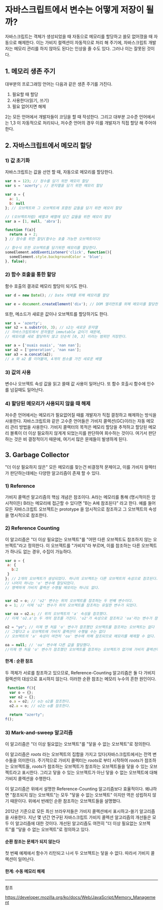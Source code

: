 # 자바스크립트에서 변수는 어떻게 저장이 될까?

자바스크립트는 객체가 생성되었을 때 자동으로 메모리를 할당하고 쓸모 없어졌을 때 자동으로 해제한다. 이는 가비지 컬렉션이 자동적으로 처리 해 주기에, 자바스크립트 개발자는 메모리 관리를 하지 않아도 된다는 인상을 줄 수도 있다. 그러나 이는 잘못된 것이다.

## 1. 메모리 생존 주기

대부분의 프로그래밍 언어는 다음과 같은 생존 주기를 가진다.

1. 필요할 때 할당
2. 사용한다(읽기, 쓰기)
3. 필요 없어지면 해제

2는 모든 언어에서 개발자들이 코딩을 할 때 작성한다. 그리고 대부분 고수준 언어에서는 1,3 이 자동적으로 처리되나, 저수준 언어의 경우 이를 개발자가 직접 할당 해 주어야 한다.

## 2. 자바스크립트에서 메모리 할당

### 1) 값 초기화

자바스크립트는 값을 선언 할 때, 자동으로 메모리를 할당한다.

```js
var n = 123; // 정수를 담기 위한 메모리 할당
var s = 'azerty'; // 문자열을 담기 위한 메모리 할당

var o = {
  a: 1,
  b: null
}; // 오브젝트와 그 오브젝트에 포함된 값들을 담기 위한 메모리 할당

// (오브젝트처럼) 배열과 배열에 담긴 값들을 위한 메모리 할당
var a = [1, null, 'abra'];

function f(a){
  return a + 2;
} // 함수를 위한 할당(함수는 호출 가능한 오브젝트이다)

// 함수식 또한 오브젝트를 담기위한 메모리를 할당한다. 
someElement.addEventListener('click', function(){
  someElement.style.backgroundColor = 'blue';
}, false);
```

### 2) 함수 호출을 통한 할당

함수 호출의 결과로 메모리 할당이 되기도 한다.

```js
var d = new Date(); // Date 개체를 위해 메모리를 할당

var e = document.createElement('div'); // DOM 엘리먼트를 위해 메모리를 할당한다.
```

또한, 메소드가 새로운 값이나 오브젝트를 할당하기도 한다.

```js
var s = 'azerty';
var s2 = s.substr(0, 3); // s2는 새로운 문자열
// 자바스크립트에서 문자열은 immutable 값이기 때문에,
// 메모리를 새로 할당하지 않고 단순히 [0, 3] 이라는 범위만 저장한다.

var a = ['ouais ouais', 'nan nan'];
var a2 = ['generation', 'nan nan'];
var a3 = a.concat(a2);
// a 와 a2 를 이어붙여, 4개의 원소를 가진 새로운 배열
```

### 3) 값의 사용

변수나 오브젝트 속성 값을 읽고 쓸때 값 사용이 일어난다. 또 함수 호출시 함수에 인수를 넘길때도 일어난다.

### 4) 할당된 메모리가 사용되지 않을 때 해제

저수준 언어에서는 메모리가 필요없어질 때를 개발자가 직접 결정하고 해제하는 방식을 사용한다.
자바스크립트와 같은 고수준 언어들은 가비지 콜렉션(GC)이라는 자동 메모리 관리 방법을 사용한다. 가비지 콜렉터의 목적은 메모리 할당을 추적하고 할당된 메모리 블록이 더 이상 필요하지 않게게 되었는지를 판단하여 회수하는 것이다.  여기서 판단하는 것은 비 결정적이기 때문에, 여기서 많은 문제들이 발생하게 된다.

## 3. Garbage Collector

"더 이상 필요하지 않은" 모든 메모리를 찾는건 비결정적 문제이고, 이를 가비지 컬렉터가 판단하는데에는 다양한 알고리즘이 존재 할 수 있다.

### 1) Reference

가비지 콜렉션 알고리즘의 핵심 개념은 참조이다. A라는 메모리를 통해 (명시적이든 암시적이든) B라는 메모리에 접근할 수 있다면 "B는 A에 참조된다" 라고 한다. 예를 들어 모든 자바스크립트 오브젝트는 prototype 을 암시적으로 참조하고 그 오브젝트의 속성을 명시적으로 참조한다.

### 2) Reference Counting

 이 알고리즘은 "더 이상 필요없는 오브젝트"를 "어떤 다른 오브젝트도 참조하지 않는 오브젝트"라고 정의한다. 이 오브젝트를 "가비지"라 부르며, 이를 참조하는 다른 오브젝트가 하나도 없는 경우, 수집이 가능하다.

 ```js
 var o = {
  a: {
    b:2
  }
}; // 2개의 오브젝트가 생성되었다. 하나의 오브젝트는 다른 오브젝트의 속성으로 참조된다.
// 나머지 하나는 'o' 변수에 할당되었다.
// 명백하게 가비지 콜렉션 수행될 메모리는 하나도 없다.


var o2 = o; // 'o2' 변수는 위의 오브젝트를 참조하는 두 번째 변수이다.
o = 1; // 이제 'o2' 변수가 위의 오브젝트를 참조하는 유일한 변수가 되었다.

var oa = o2.a; // 위의 오브젝트의 'a' 속성을 참조했다.
// 이제 'o2.a'는 두 개의 참조를 가진다. 'o2'가 속성으로 참조하고 'oa'라는 변수가 참조한다.

o2 = "yo"; // 이제 맨 처음 'o' 변수가 참조했던 오브젝트를 참조하는 오브젝트는 없다
// 그렇다고 o 오브젝트에 가비지 콜렉션이 수행될 수는 없다
// 오브젝트의 'a' 속성이 여전히 'oa' 변수에 의해 참조되므로 메모리를 해제할 수 없다.

oa = null; // 'oa' 변수에 다른 값을 할당했다.
//이제 맨 처음 'o' 변수가 참조했던 오브젝트를 참조하는 오브젝트가 없기에 가비지 콜렉션이 수행된다.
 ```

#### 한계 : 순환 참조

 두 객체가 서로를 참조하고 있으므로, Reference-Counting 알고리즘은 둘 다 가비지 컬렉션의 대상으로 표시하지 않는다. 이러한 순환 참조는 메모리 누수의 흔한 원인이다.

```js
 function f(){
  var o = {};
  var o2 = {};
  o.a = o2; // o는 o2를 참조한다.
  o2.a = o; // o2는 o를 참조한다.

  return "azerty";
f();
 ```

### 3) Mark-and-sweep 알고리즘

이 알고리즘은 "더 이상 필요없는 오브젝트"를 "닿을 수 없는 오브젝트"로 정의한다.

이 알고리즘은 *roots* 라는 오브젝트의 집합을 가지고 있다(자바스크립트에서는 전역 변수들을 의미한다). 주기적으로 가비지 콜렉터는 *roots*로 부터 시작하여 *roots*가 참조하는 오브젝트들, *roots*가 참조하는 오브젝트가 참조하는 오브젝트들을 닿을 수 있는 오브젝트라고 표시한다. 그리고 닿을 수 있는 오브젝트가 아닌 닿을 수 없는 오브젝트에 대해 가비지 콜렉션을 수행한다.

이 알고리즘은 위에서 설명한 Reference-Counting 알고리즘보다 효율적이다. 왜냐하면 "참조되지 않는 오브젝트"는 모두 "닿을 수 없는 오브젝트" 이지만 역은 성립하지 않기 때문이다. 위에서 반례인 순환 참조하는 오브젝트들을 설명했다.

2012년 기준으로 모든 최신 브라우저들은 가비지 콜렉션에서 표시하고-쓸기 알고리즘을 사용한다. 지난 몇 년간 연구된 자바스크립트 가비지 콜렉션 알고리즘의 개선들은 모두 이 알고리즘에 대한 것이다. 개선된 알고리즘도 여전히 "더 이상 필요없는 오브젝트"를 "닿을 수 없는 오브젝트"로 정의하고 있다.

#### 순환 참조는 문제가 되지 않는다

첫 번째 예제에서 함수가 리턴되고 나서 두 오브젝트는 닿을 수 없다. 따라서 가비지 콜렉션이 일어난다.

#### 한계: 수동 메모리 해제

***
참조

https://developer.mozilla.org/ko/docs/Web/JavaScript/Memory_Management